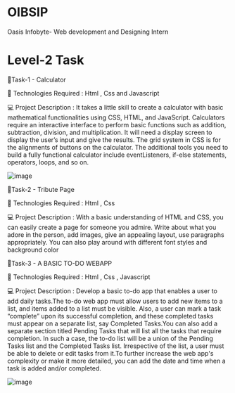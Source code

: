 # OIBSIP


Oasis Infobyte- Web development and Designing Intern

#  Level-2 Task

🔰Task-1 - Calculator

🚀 Technologies Required :
Html , Css and Javascript

💻 Project Description :
It takes a little skill to create a calculator with basic mathematical functionalities using CSS, HTML, and JavaScript. Calculators require an interactive interface to perform basic functions such as addition, subtraction, division, and multiplication. It will need a  display screen to display the user’s input and give the results. The grid system in CSS is for the alignments of buttons on the calculator. The additional tools you need to build a fully functional calculator include eventListeners, if-else statements, operators, loops, and so on.


![image](https://user-images.githubusercontent.com/95160600/232194835-4e201ac2-0a90-4b54-bd76-a881ccb480f6.png)



🔰Task-2 - Tribute Page

🚀 Technologies Required :
Html , Css 

💻 Project Description :
With a basic understanding of HTML and CSS, you can easily create a page for someone you admire. Write about what you adore in the person, add images, give an appealing layout, use paragraphs appropriately. You can also play around with different font styles and background color





🔰Task-3 - A BASIC TO-DO WEBAPP

🚀 Technologies Required :
Html , Css , Javascript

💻 Project Description :
Develop a basic to-do app that enables a user to add daily tasks.The to-do web app must allow users to add new items to a list, and items added to a list must be visible. Also, a user can mark a task “complete” upon its successful completion, and these completed tasks must appear on a separate list, say Completed Tasks.You can also add a separate section titled Pending Tasks that will list all the tasks that require completion. In such a case, the to-do list will be a union of the Pending Tasks list and the Completed Tasks list. Irrespective of the list, a user must be able to delete or edit tasks from it.To further increase the web app's complexity or make it more detailed, you can add the date and time when a task is added and/or completed.


![image](https://user-images.githubusercontent.com/95160600/232197158-b7d86a01-2064-4ba0-86e6-3c1f48e8aec9.png)
